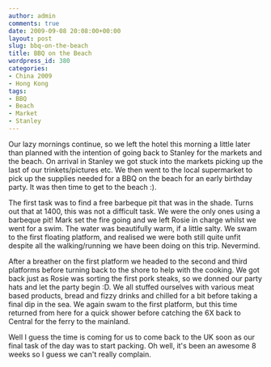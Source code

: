 ```yaml
---
author: admin
comments: true
date: 2009-09-08 20:08:00+00:00
layout: post
slug: bbq-on-the-beach
title: BBQ on the Beach
wordpress_id: 380
categories:
- China 2009
- Hong Kong
tags:
- BBQ
- Beach
- Market
- Stanley
---
```


Our lazy mornings continue, so we left the hotel this morning a little later than planned with the intention of going back to Stanley for the markets and the beach. On arrival in Stanley we got stuck into the markets picking up the last of our trinkets/pictures etc. We then went to the local supermarket to pick up the supplies needed for a BBQ on the beach for an early birthday party. It was then time to get to the beach :).

The first task was to find a free barbeque pit that was in the shade. Turns out that at 1400, this was not a difficult task. We were the only ones using a barbeque pit! Mark set the fire going and we left Rosie in charge whilst we went for a swim. The water was beautifully warm, if a little salty. We swam to the first floating platform, and realised we were both still quite unfit despite all the walking/running we have been doing on this trip. Nevermind.

After a breather on the first platform we headed to the second and third platforms before turning back to the shore to help with the cooking. We got back just as Rosie was sorting the first pork steaks, so we donned our party hats and let the party begin :D. We all stuffed ourselves with various meat based products, bread and fizzy drinks and chilled for a bit before taking a final dip in the sea. We again swam to the first platform, but this time returned from here for a quick shower before catching the 6X back to Central for the ferry to the mainland.

Well I guess the time is coming for us to come back to the UK soon as our final task of the day was to start packing. Oh well, it's been an awesome 8 weeks so I guess we can't really complain.
